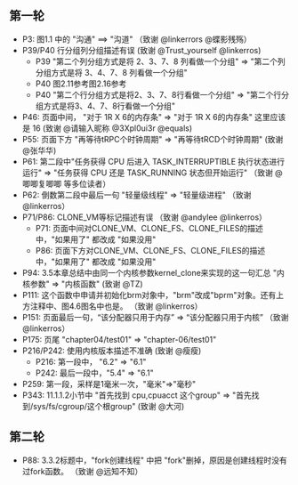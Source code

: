 ## 第一轮
- P3: 图1.1 中的 "沟通" ==> "沟道"  （致谢 @linkerrors @蝶影残殇）
- P39/P40 行分组列分组描述有误  (致谢 @Trust_yourself @linkerros)
	- P39 "第二个列分组方式是将 2、3、7、8 列看做一个分组" => "第二个列分组方式是将 3、4、7、8 列看做一个分组"
	- P40 图2.11参考图2.16参考
	- P40 "第二个行分组方式是将2、3、7、8行看做一个分组" => "第二个行分组方式是将3、4、7、8行看做一个分组"
- P46: 页面中间， "对于 1R X 6的内存条" => "对于 1R X 6的内存条" 这里应该是 16  (致谢 @请输入昵称 @3Xpl0ui3r @equals)
- P55: 页面下方 "再等待tRPC个时钟周期" => "再等待tRCD个时钟周期"   (致谢 @张华华)
- P61: 第二段中"任务获得 CPU 后进入 TASK_INTERRUPTIBLE 执行状态进行运行" => "任务获得 CPU 还是 TASK_RUNNING 状态但开始运行" （致谢 @唧唧复唧唧 等多位读者）
- P62: 倒数第二段中最后一句 "轻量级线程" => "轻量级进程" （致谢 @linkerros）
- P71/P86:   CLONE_VM等标记描述有误  （致谢 @andylee @linkerros）
	- P71: 页面中间对CLONE_VM、CLONE_FS、CLONE_FILES的描述中，"如果用了" 都改成 "如果没用"
	- P86: 页面下方对CLONE_VM、CLONE_FS、CLONE_FILES的描述中，"如果用了" 都改成 "如果没用"
- P94: 3.5本章总结中由同一个内核参数kernel_clone来实现的这一句汇总  "内核参数" => "内核函数"  (致谢 @TZ)
- P111: 这个函数中申请并初始化brm对象中，"brm"改成"bprm"对象。还有上方注释中、图4.6图名中也是。 （致谢 @linkerros）
- P151: 页面最后一句，“该分配器只用于内存” => “该分配器只用于内核” （致谢 @linkerros）
- P175: 页尾 "chapter04/test01" =>  "chapter-06/test01"
- P216/P242: 使用内核版本描述不准确  (致谢 @瘦瘦)
	- P216: 第一段中， "6.2" => "6.1"
	- P242: 最后一段中，"5.4" => "6.1"
- P259: 第一段，采样是1毫米一次，"毫米"=>"毫秒"
- P343: 11.1.1.2小节中 "首先找到 cpu,cpuacct 这个group" => "首先找到/sys/fs/cgroup/这个根group" (致谢 @大河)


## 第二轮
- P88: 3.3.2标题中，"fork创建线程" 中把 "fork"删掉，原因是创建线程时没有过fork函数。 （致谢 @远知不知）